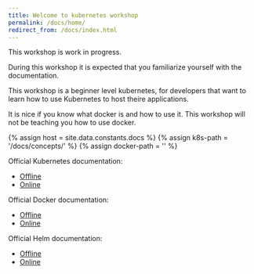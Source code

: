 ```yaml
---
title: Welcome to kubernetes workshop
permalink: /docs/home/
redirect_from: /docs/index.html
---
```


This workshop is work in progress.

During this workshop it is expected that you familiarize yourself with the documentation. 

This workshop is a beginner level kubernetes, for developers that want to learn how to use Kubernetes to host theire applications.

It is nice if you know what docker is and how to use it. This workshop will not be teaching you how to use docker.

{% assign host = site.data.constants.docs %}
{% assign k8s-path = '/docs/concepts/' %}
{% assign docker-path = '' %}

Official Kubernetes documentation:
* [Offline]({{host.k8s.base-url.offline}}{{k8s-path}})
* [Online]({{host.k8s.base-url.online}}{{k8s-path}})

Official Docker documentation:
* [Offline]({{host.docker.base-url.online}}{{docker-path}})
* [Online]({{host.docker.base-url.online}}{{docker-path}})

Official Helm documentation:
* [Offline]({{host.docker.base-url.online}}{{docker-path}})
* [Online]({{host.docker.base-url.online}}{{docker-path}})



